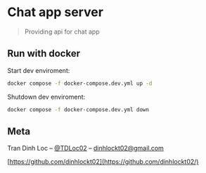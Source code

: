 # Chat app server

> Providing api for chat app

## Run with docker

Start dev enviroment:

```sh
docker compose -f docker-compose.dev.yml up -d
```

Shutdown dev enviroment:

```sh
docker compose -f docker-compose.dev.yml down
```

## Meta

Tran Dinh Loc – [@TDLoc02](https://www.facebook.com/TDLoc02) – dinhlockt02@gmail.com

[https://github.com/dinhlockt02](https://github.com/dinhlockt02/)
